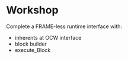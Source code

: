 # Workshop

Complete a FRAME-less runtime interface with:

- inherents at OCW interface
- block builder
- execute_Block
